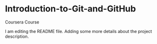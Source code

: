 # Introduction-to-Git-and-GitHub
Coursera Course

I am editing the README file. Adding some more details about the project description.
